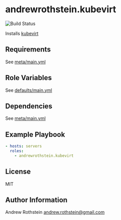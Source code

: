 andrewrothstein.kubevirt
=========
![Build Status](https://github.com/andrewrothstein/ansible-kubevirt/actions/workflows/build.yml/badge.svg)

Installs [kubevirt](https://github.com/kubevirt/kubevirt)

Requirements
------------

See [meta/main.yml](meta/main.yml)

Role Variables
--------------

See [defaults/main.yml](defaults/main.yml)

Dependencies
------------

See [meta/main.yml](meta/main.yml)

Example Playbook
----------------

```yml
- hosts: servers
  roles:
    - andrewrothstein.kubevirt
```

License
-------

MIT

Author Information
------------------

Andrew Rothstein <andrew.rothstein@gmail.com>
